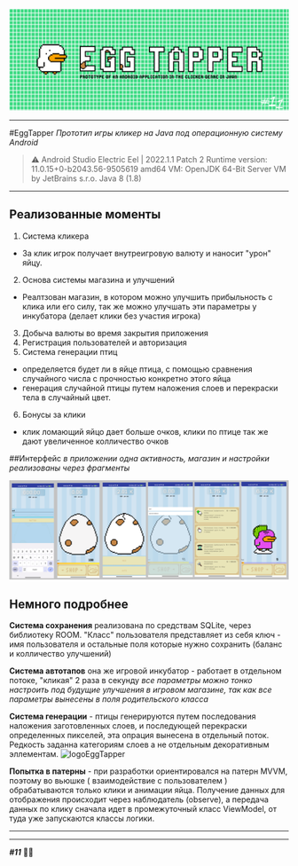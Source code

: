 ![logoEggTapper](ToReadMe/logoLong.jpg)
____
#EggTapper
*Прототип игры кликер на Java под операционную систему Android*

>⚠️  Android Studio Electric Eel | 2022.1.1 Patch 2
    Runtime version: 11.0.15+0-b2043.56-9505619 amd64
    VM: OpenJDK 64-Bit Server VM by JetBrains s.r.o.
    Java 8 (1.8)

___
## Реализованные моменты
1. Система кликера
- За клик игрок получает внутреигровую валюту и наносит "урон" яйцу.
2. Основа системы магазина и улучшений
- Реалтзован магазин, в котором можно улучшить прибыльность с клика или его силу, так же можно улучшать эти параметры у инкубатора (делает клики без участия игрока)
3. Добыча валюты во время закрытия приложения
4. Регистрация пользователей и авторизация
5. Система генерации птиц
- определяется будет ли в яйце птица, с помощью сравнения случайного числа с прочностью конкретно этого яйца
- генерация случайной птицы путем наложения слоев и перекраски тела в случайный цвет.
6. Бонусы за клики
- клик ломающий яйцо дает больше очков, клики по птице так же дают увеличенное колличество очков

##Интерфейс
*в приложении одна активность, магазин и настройки реализованы через фрагменты*


![logoEggTapper](ToReadMe/screens.png)



## Немного подробнее
**Система сохранения** реализована по средствам SQLite, через библиотеку ROOM.
"Класс" пользователя представляет из себя ключ - имя пользователя и остальные поля которые нужно сохранить (баланс и колличество улучшений)

**Система автотапов** она же игровой инкубатор - работает в отдельном потоке, "кликая" 2 раза в секунду
*все параметры можно тонко настроить под будущие улучшения в игровом магазине, так как все параметры вынесены в поля родительского класса*

**Система генерации** - птицы генерируются путем последования наложения заготовленных слоев, и последующей перекраски определенных пикселей, эта опрация вынесена в  отдельный поток.  Редкость заданна категориям слоев а не отдельным декоративным эллементам.
![logoEggTapper](ToReadMe/DuckToGif.gif)

**Попытка в патерны** - при разработки ориентировался на патерн MVVM, поэтому во вьюшке ( взаимодействие с пользователем ) обрабатываются только клики и анимации яйца. Получение данных для отображения происходит через наблюдатель (observe), а передача данных по клику сначала идет в промежуточный класс ViewModel, от туда уже запускаются классы логики.
____

_____
 ___#11___ 🌈🤟






